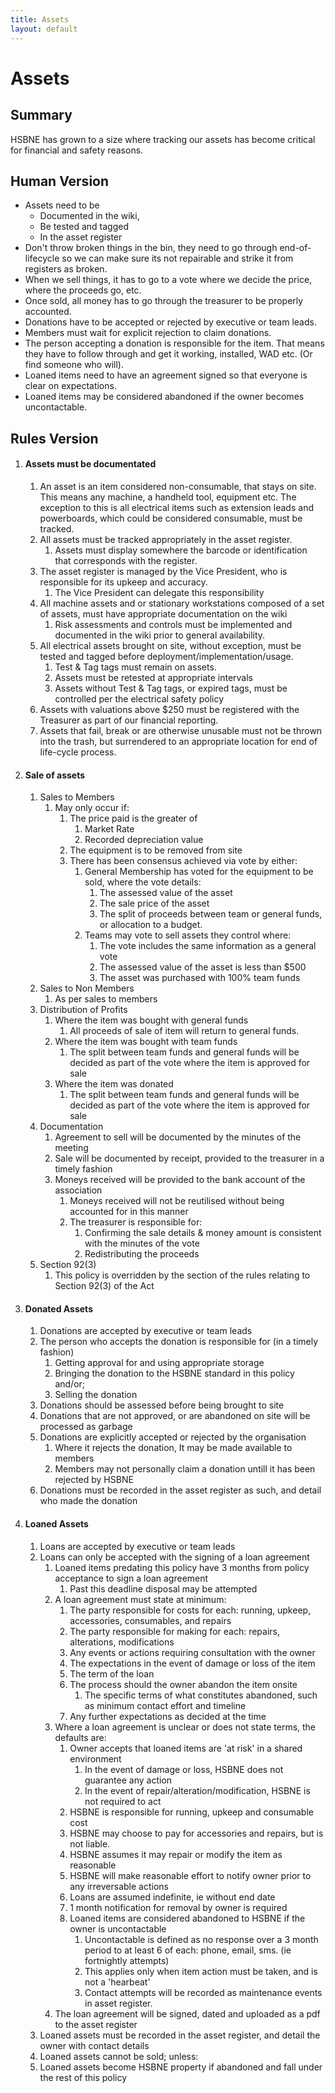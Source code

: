 ```yaml
---
title: Assets
layout: default
---
```


# Assets

## Summary

HSBNE has grown to a size where tracking our assets has become critical for financial
and safety reasons.

## Human Version

* Assets need to be
  * Documented in the wiki,
  * Be tested and tagged
  * In the asset register
* Don't throw broken things in the bin, they need to go through end-of-lifecycle so we can
  make sure its not repairable and strike it from registers as broken.
* When we sell things, it has to go to a vote where we decide the price, where the proceeds
  go, etc.
* Once sold, all money has to go through the treasurer to be properly accounted.
* Donations have to be accepted or rejected by executive or team leads.
* Members must wait for explicit rejection to claim donations.
* The person accepting a donation is responsible for the item. That means they have to follow
  through and get it working, installed, WAD etc. (Or find someone who will).
* Loaned items need to have an agreement signed so that everyone is clear on expectations.
* Loaned items may be considered abandoned if the owner becomes uncontactable.

## Rules Version

1. #### Assets must be documentated

    1. An asset is an item considered non-consumable, that stays on site. This means any
        machine, a handheld tool, equipment etc. The exception to this is all electrical items
        such as extension leads and powerboards, which could be considered consumable, must
        be tracked.
    2. All assets must be tracked appropriately in the asset register.
        1. Assets must display somewhere the barcode or identification that corresponds with
          the register.
    3. The asset register is managed by the Vice President, who is responsible for its upkeep
        and accuracy.
        1. The Vice President can delegate this responsibility
    4. All machine assets and or stationary workstations composed of a set of assets, must
        have appropriate documentation on the wiki
        1. Risk assessments and controls must be implemented and documented in the wiki prior
            to general availability.
    5. All electrical assets brought on site, without exception, must be tested and tagged
        before deployment/implementation/usage.
        1. Test & Tag tags must remain on assets.
        2. Assets must be retested at appropriate intervals
        3. Assets without Test & Tag tags, or expired tags, must be controlled per the
            electrical safety policy
    6. Assets with valuations above $250 must be registered with the Treasurer as part of
        our financial reporting.
    7. Assets that fail, break or are otherwise unusable must not be thrown into the trash,
        but surrendered to an appropriate location for end of life-cycle process.

2. #### Sale of assets

    1. Sales to Members
        1. May only occur if:
            1. The price paid is the greater of
                1. Market Rate
                2. Recorded depreciation value
            2. The equipment is to be removed from site
            3. There has been consensus achieved via vote by either:
                1. General Membership has voted for the equipment to be sold, where the vote details:
                    1. The assessed value of the asset
                    2. The sale price of the asset
                    3. The split of proceeds between team or general funds, or allocation to a budget.
                1. Teams may vote to sell assets they control where:
                    1. The vote includes the same information as a general vote
                    2. The assessed value of the asset is less than $500
                    3. The asset was purchased with 100% team funds
    2. Sales to Non Members
        1. As per sales to members
    3. Distribution of Profits
        1. Where the item was bought with general funds
            1. All proceeds of sale of item will return to general funds.
        2. Where the item was bought with team funds
            1. The split between team funds and general funds will be decided as part of the vote
                where the item is approved for sale
        3. Where the item was donated
            1. The split between team funds and general funds will be decided as part of the vote
                where the item is approved for sale
    4. Documentation
        1. Agreement to sell will be documented by the minutes of the meeting
        2. Sale will be documented by receipt, provided to the treasurer in a timely fashion
        3. Moneys received will be provided to the bank account of the association
            1. Moneys received will not be reutilised without being accounted for in this manner
            2. The treasurer is responsible for:
                1. Confirming the sale details & money amount is consistent with the minutes of the vote
                2. Redistributing the proceeds
    5. Section 92(3)
        1. This policy is overridden by the section of the rules relating to Section 92(3) of the Act

3. #### Donated Assets

    1. Donations are accepted by executive or team leads
    2. The person who accepts the donation is responsible for (in a timely fashion)
        1. Getting approval for and using appropriate storage
        2. Bringing the donation to the HSBNE standard in this policy and/or;
        3. Selling the donation
    3. Donations should be assessed before being brought to site
    4. Donations that are not approved, or are abandoned on site will be processed as garbage
    5. Donations are explicitly accepted or rejected by the organisation
        1. Where it rejects the donation, It may be made available to members
        2. Members may not personally claim a donation untill it has been rejected by HSBNE
    6. Donations must be recorded in the asset register as such, and detail who made the donation

4. #### Loaned Assets

    1. Loans are accepted by executive or team leads
    2. Loans can only be accepted with the signing of a loan agreement
        1. Loaned items predating this policy have 3 months from policy acceptance to sign a loan agreement
            1. Past this deadline disposal may be attempted
        2. A loan agreement must state at minimum:
            1. The party responsible for costs for each: running, upkeep, accessories, consumables, and repairs
            2. The party responsible for making for each: repairs, alterations, modifications
            3. Any events or actions requiring consultation with the owner
            4. The expectations in the event of damage or loss of the item
            5. The term of the loan
            6. The process should the owner abandon the item onsite
                1. The specific terms of what constitutes abandoned, such as minimum contact effort and
                   timeline
            6. Any further expectations as decided at the time
        3. Where a loan agreement is unclear or does not state terms, the defaults are:
            1. Owner accepts that loaned items are 'at risk' in a shared environment
                1. In the event of damage or loss, HSBNE does not guarantee any action
                2. In the event of repair/alteration/modification, HSBNE is not required to act
            2. HSBNE is responsible for running, upkeep and consumable cost
            3. HSBNE may choose to pay for accessories and repairs, but is not liable.
            4. HSBNE assumes it may repair or modify the item as reasonable
            5. HSBNE will make reasonable effort to notify owner prior to any irreversable actions
            6. Loans are assumed indefinite, ie without end date
            7. 1 month notification for removal by owner is required
            8. Loaned items are considered abandoned to HSBNE if the owner is uncontactable
                1. Uncontactable is defined as no response over a 3 month period
                    to at least 6 of each: phone, email, sms. (ie fortnightly attempts)
                2. This applies only when item action must be taken, and is not a 'hearbeat'
                3. Contact attempts will be recorded as maintenance events in asset register.
        4. The loan agreement will be signed, dated and uploaded as a pdf to the asset register
    3. Loaned assets must be recorded in the asset register, and detail the owner with contact details
    4. Loaned assets cannot be sold; unless:
    5. Loaned assets become HSBNE property if abandoned and fall under the rest of this policy
